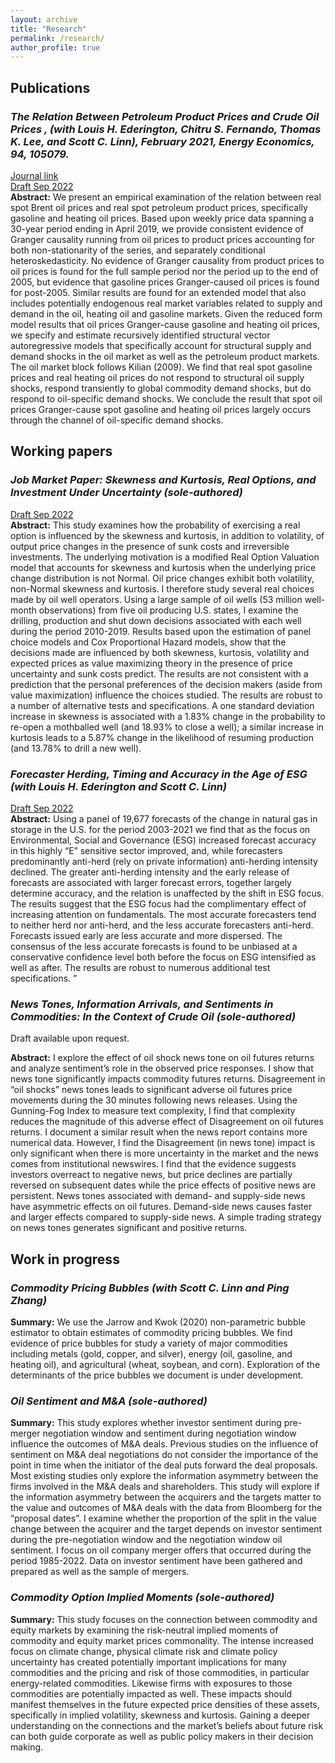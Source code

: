 ```yaml
---
layout: archive
title: "Research"
permalink: /research/
author_profile: true
---
```


<!-- {% if author.googlescholar %}
  You can also find my articles on <u><a href="{{author.googlescholar}}">my Google Scholar profile</a>.</u>
{% endif %}

{% include base_path %}

{% for post in site.publications reversed %}
  {% include archive-single.html %}
{% endfor %} -->

## Publications 
### *The Relation Between Petroleum Product Prices and Crude Oil Prices , (with Louis H. Ederington, Chitru S. Fernando, Thomas K. Lee, and Scott C. Linn), February 2021, Energy Economics, 94, 105079.*
[Journal link](https://doi.org/10.1016/j.eneco.2020.105079)\
[Draft Sep 2022](http://minnazhang2018.github.io/files/EE.pdf)\
**Abstract:** We present an empirical examination of the relation between real spot Brent oil prices and real spot petroleum product prices, specifically gasoline and heating oil prices. Based upon weekly price data spanning a 30-year period ending in April 2019, we provide consistent evidence of Granger causality running from oil prices to product prices accounting for both non-stationarity of the series, and separately conditional heteroskedasticity. No evidence of Granger causality from product prices to oil prices is found for the full sample period nor the period up to the end of 2005, but evidence that gasoline prices Granger-caused oil prices is found for post-2005. Similar results are found for an extended model that also includes potentially endogenous real market variables related to supply and demand in the oil, heating oil and gasoline markets. Given the reduced form model results that oil prices Granger-cause gasoline and heating oil prices, we specify and estimate recursively identified structural vector autoregressive models that specifically account for structural supply and demand shocks in the oil market as well as the petroleum product markets. The oil market block follows Kilian (2009). We find that real spot gasoline prices and real heating oil prices do not respond to structural oil supply shocks, respond transiently to global commodity demand shocks, but do respond to oil-specific demand shocks. We conclude the result that spot oil prices Granger-cause spot gasoline and heating oil prices largely occurs through the channel of oil-specific demand shocks.


## Working papers ###
### *Job Market Paper: Skewness and Kurtosis, Real Options, and Investment Under Uncertainty (sole-authored)*
[Draft Sep 2022](http://minnazhang2018.github.io/files/JMP_Huiming_Zhang.pdf)\
**Abstract:** This study examines how the probability of exercising a real option is influenced by the skewness and kurtosis, in addition to volatility, of output price changes in the presence of sunk costs and irreversible investments. The underlying motivation is a modified Real Option Valuation model that accounts for skewness and kurtosis when the underlying price change distribution is not Normal. Oil price changes exhibit both volatility, non-Normal skewness and kurtosis. I therefore study several real choices made by oil well operators. Using a large sample of oil wells (53 million well-month observations) from five oil producing U.S. states, I examine the drilling, production and shut down decisions associated with each well during the period 2010-2019. Results based upon the estimation of panel choice models and Cox Proportional Hazard models, show that the decisions made are influenced by both skewness, kurtosis, volatility and expected prices as value maximizing theory in the presence of price uncertainty and sunk costs predict. The results are not consistent with a prediction that the personal preferences of the decision makers (aside from value maximization) influence the choices studied. The results are robust to a number of alternative tests and specifications. A one standard deviation increase in skewness is associated with a 1.83% change in the probability to re-open a mothballed well (and 18.93% to close a well); a similar increase in kurtosis leads to a 5.87% change in the likelihood of resuming production (and 13.78% to drill a new well).

### *Forecaster Herding, Timing and Accuracy in the Age of ESG (with Louis H. Ederington and Scott C. Linn)*
[Draft Sep 2022](http://minnazhang2018.github.io/files/Herding_ELZ.pdf)\
**Abstract:** Using a panel of 19,677 forecasts of the change in natural gas in storage in the U.S. for the period 2003-2021 we find that as the focus on Environmental, Social and Governance (ESG) increased forecast accuracy in this highly “E” sensitive sector improved, and, while forecasters predominantly anti-herd (rely on private information) anti-herding intensity declined. The greater anti-herding intensity and the early release of forecasts are associated with larger forecast errors, together largely determine accuracy, and the relation is unaffected by the shift in ESG focus. The results suggest that the ESG focus had the complimentary effect of increasing attention on fundamentals. The most accurate forecasters tend to neither herd nor anti-herd, and the less accurate forecasters anti-herd. Forecasts issued early are less accurate and more dispersed. The consensus of the less accurate forecasts is found to be unbiased at a conservative confidence level both before the focus on ESG intensified as well as after. The results are robust to numerous additional test specifications. ”

### *News Tones, Information Arrivals, and Sentiments in Commodities: In the Context of Crude Oil (sole-authored)*
Draft available upon request.

**Abstract:** I explore the effect of oil shock news tone on oil futures returns and analyze sentiment’s role in the observed price responses. I show that news tone significantly impacts commodity futures returns. Disagreement in “oil shocks” news tones leads to significant adverse oil futures price movements during the 30 minutes following news releases. Using the Gunning-Fog Index to measure text complexity, I find that complexity reduces the magnitude of this adverse effect of Disagreement on oil futures returns. I document a similar result when the news report contains more numerical data. However, I find the Disagreement (in news tone) impact is only significant when there is more uncertainty in the market and the news comes from institutional newswires. I find that the evidence suggests investors overreact to negative news, but price declines are partially reversed on subsequent dates while the price effects of positive news are persistent. News tones associated with demand- and supply-side news have asymmetric effects on oil futures. Demand-side news causes faster and larger effects compared to supply-side news. A simple trading strategy on news tones generates significant and positive returns.

## Work in progress ###
### *Commodity Pricing Bubbles (with Scott C. Linn and Ping Zhang)*
**Summary:** We use the Jarrow and Kwok (2020) non-parametric bubble estimator to obtain estimates of commodity pricing bubbles. We find evidence of price bubbles for study a variety of major commodities including metals (gold, copper, and silver), energy (oil, gasoline, and heating oil), and agricultural (wheat, soybean, and corn). Exploration of the determinants of the price bubbles we document is under development.

### *Oil Sentiment and M&A (sole-authored)*
**Summary:** This study explores whether investor sentiment during pre-merger negotiation window and sentiment during negotiation window influence the outcomes of M&A deals. Previous studies on the influence of sentiment on M&A deal negotiations do not consider the importance of the point in time when the initiator of the deal puts forward the deal proposals. Most existing studies only explore the information asymmetry between the firms involved in the M&A deals and shareholders. This study will explore if the information asymmetry between the acquirers and the targets matter to the value and outcomes of M&A deals with the data from Bloomberg for the “proposal dates”. I examine whether the proportion of the split in the value change between the acquirer and the target depends on investor sentiment during the pre-negotiation window and the negotiation window oil sentiment. I focus on oil company merger offers that occurred during the period 1985-2022. Data on investor sentiment have been gathered and prepared as well as the sample of mergers.

### *Commodity Option Implied Moments (sole-authored)*
**Summary:** This study focuses on the connection between commodity and equity markets by examining the risk-neutral implied moments of commodity and equity market prices commonality. The intense increased focus on climate change, physical climate risk and climate policy uncertainty has created potentially important implications for many commodities and the pricing and risk of those commodities, in particular energy-related commodities. Likewise firms with exposures to those commodities are potentially impacted as well. These impacts should manifest themselves in the future expected price densities of these assets, specifically in implied volatility, skewness and kurtosis. Gaining a deeper understanding on the connections and the market’s beliefs about future risk can both guide corporate as well as public policy makers in their decision making.